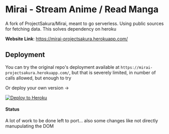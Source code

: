 # Mirai - Stream Anime / Read Manga

A fork of ProjectSakura/Mirai, meant to go serverless.
Using public sources for fetching data. This solves dependency on heroku

**Website Link**: https://mirai-projectsakura.herokuapp.com/

## Deployment

You can try the original repo's deployment available at `https://mirai-projectsakura.herokuapp.com/`, but that is severely limited, in number of calls allowed, but enough to try

Or deploy your own version ->

[![Deploy to Heroku](https://www.herokucdn.com/deploy/button.svg)](https://heroku.com/deploy?template=https://github.com/ProjectSakura/mirai)

#### Status

A lot of work to be done left to port... also some changes like not directly manupulating the DOM
